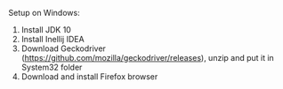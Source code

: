 Setup on Windows:
1. Install JDK 10
2. Install Inellij IDEA
3. Download Geckodriver (https://github.com/mozilla/geckodriver/releases), unzip and put it in System32 folder
4. Download and install Firefox browser